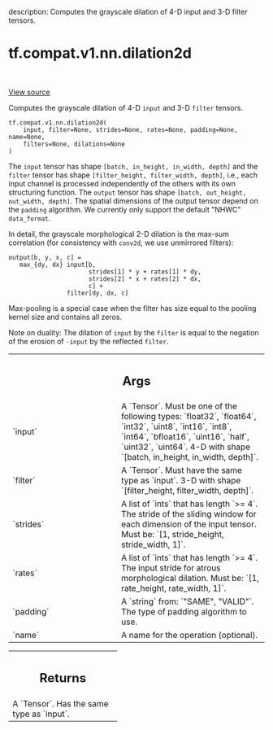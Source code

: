 description: Computes the grayscale dilation of 4-D input and 3-D filter tensors.

<div itemscope itemtype="http://developers.google.com/ReferenceObject">
<meta itemprop="name" content="tf.compat.v1.nn.dilation2d" />
<meta itemprop="path" content="Stable" />
</div>

# tf.compat.v1.nn.dilation2d

<!-- Insert buttons and diff -->

<table class="tfo-notebook-buttons tfo-api nocontent" align="left">

</table>

<a target="_blank" href="/code/stable/tensorflow/python/ops/nn_ops.py">View source</a>



Computes the grayscale dilation of 4-D `input` and 3-D `filter` tensors.

<pre class="devsite-click-to-copy prettyprint lang-py tfo-signature-link">
<code>tf.compat.v1.nn.dilation2d(
    input, filter=None, strides=None, rates=None, padding=None, name=None,
    filters=None, dilations=None
)
</code></pre>



<!-- Placeholder for "Used in" -->

The `input` tensor has shape `[batch, in_height, in_width, depth]` and the
`filter` tensor has shape `[filter_height, filter_width, depth]`, i.e., each
input channel is processed independently of the others with its own structuring
function. The `output` tensor has shape
`[batch, out_height, out_width, depth]`. The spatial dimensions of the output
tensor depend on the `padding` algorithm. We currently only support the default
"NHWC" `data_format`.

In detail, the grayscale morphological 2-D dilation is the max-sum correlation
(for consistency with `conv2d`, we use unmirrored filters):

    output[b, y, x, c] =
       max_{dy, dx} input[b,
                          strides[1] * y + rates[1] * dy,
                          strides[2] * x + rates[2] * dx,
                          c] +
                    filter[dy, dx, c]

Max-pooling is a special case when the filter has size equal to the pooling
kernel size and contains all zeros.

Note on duality: The dilation of `input` by the `filter` is equal to the
negation of the erosion of `-input` by the reflected `filter`.

<!-- Tabular view -->
 <table class="responsive fixed orange">
<colgroup><col width="214px"><col></colgroup>
<tr><th colspan="2"><h2 class="add-link">Args</h2></th></tr>

<tr>
<td>
`input`
</td>
<td>
A `Tensor`. Must be one of the following types: `float32`, `float64`, `int32`, `uint8`, `int16`, `int8`, `int64`, `bfloat16`, `uint16`, `half`, `uint32`, `uint64`.
4-D with shape `[batch, in_height, in_width, depth]`.
</td>
</tr><tr>
<td>
`filter`
</td>
<td>
A `Tensor`. Must have the same type as `input`.
3-D with shape `[filter_height, filter_width, depth]`.
</td>
</tr><tr>
<td>
`strides`
</td>
<td>
A list of `ints` that has length `>= 4`.
The stride of the sliding window for each dimension of the input
tensor. Must be: `[1, stride_height, stride_width, 1]`.
</td>
</tr><tr>
<td>
`rates`
</td>
<td>
A list of `ints` that has length `>= 4`.
The input stride for atrous morphological dilation. Must be:
`[1, rate_height, rate_width, 1]`.
</td>
</tr><tr>
<td>
`padding`
</td>
<td>
A `string` from: `"SAME", "VALID"`.
The type of padding algorithm to use.
</td>
</tr><tr>
<td>
`name`
</td>
<td>
A name for the operation (optional).
</td>
</tr>
</table>



<!-- Tabular view -->
 <table class="responsive fixed orange">
<colgroup><col width="214px"><col></colgroup>
<tr><th colspan="2"><h2 class="add-link">Returns</h2></th></tr>
<tr class="alt">
<td colspan="2">
A `Tensor`. Has the same type as `input`.
</td>
</tr>

</table>

